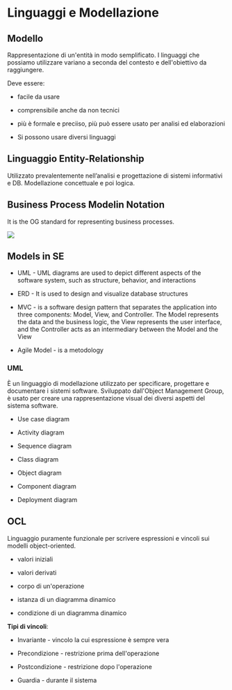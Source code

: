 # Linguaggi e Modellazione

## Modello

Rappresentazione di un'entità in modo semplificato. I linguaggi che possiamo utilizzare variano a seconda del contesto e dell'obiettivo da raggiungere.

Deve essere:

- facile da usare

- comprensibile anche da non tecnici

- più è formale e preciiso, più può essere usato per analisi ed elaborazioni

- Si possono usare diversi linguaggi

## Linguaggio Entity-Relationship

Utilizzato prevalentemente nell’analisi e progettazione di sistemi informativi e DB. Modellazione concettuale e poi logica.

## Business Process Modelin Notation

It is the OG standard for representing business processes.   

![](C:\Users\Samu\AppData\Roaming\marktext\images\2023-03-06-14-28-06-image.png)

## Models in SE

- UML - UML diagrams are used to depict different 
  aspects of the software system, such as structure, behavior, and interactions

- ERD - It is used to design and visualize database structures

- MVC - is a software design pattern that separates the application into three 
  components: Model, View, and Controller. The Model represents the data and the business logic, the View represents the user interface, and the Controller acts as an intermediary between the Model and the View

- Agile Model - is a metodology

### UML

È un linguaggio di modellazione utilizzato per specificare, progettare e documentare i sistemi software. Sviluppato dall'Object Management Group, è usato per creare una rappresentazione visual dei diversi aspetti del sistema software.

- Use case diagram

- Activity diagram

- Sequence diagram

- Class diagram

- Object diagram

- Component diagram

- Deployment diagram

## OCL

Linguaggio puramente funzionale per scrivere espressioni e vincoli sui modelli object-oriented. 

- valori iniziali

- valori derivati

- corpo di un'operazione

- istanza di un diagramma dinamico

- condizione di un diagramma dinamico

**Tipi di vincoli**:

- Invariante - vincolo la cui espressione è sempre vera

- Precondizione - restrizione prima dell'operazione

- Postcondizione - restrizione dopo l'operazione

- Guardia - durante il sistema
